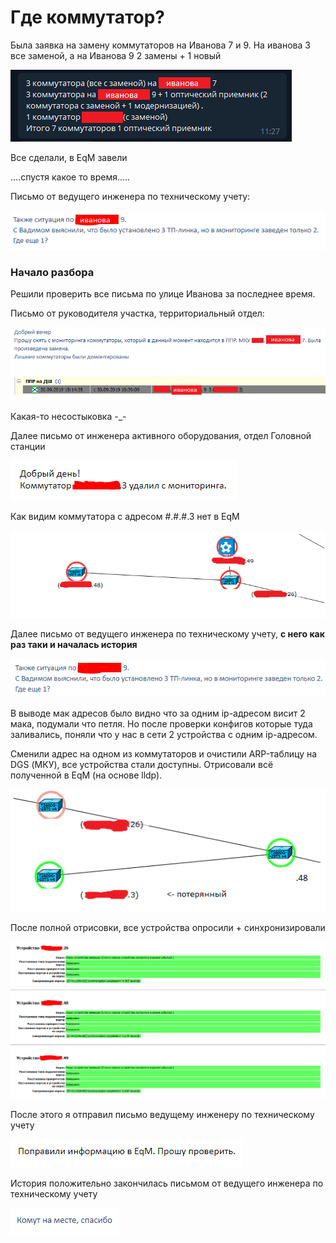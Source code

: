 # Где коммутатор?

Была заявка на замену коммутаторов на Иванова 7 и 9. На иванова 3 все заменой, а на Иванова 9 2 замены + 1 новый

![](../../.gitbook/assets/image%20%2829%29.png)

Все сделали, в EqM завели

....спустя какое то время.....

Письмо от ведущего инженера по техническому учету:

![](../../.gitbook/assets/image%20%2872%29.png)

### Начало разбора

Решили проверить все письма по улице Иванова за последнее время.

Письмо от руководителя участка, территориальный отдел:

![](../../.gitbook/assets/image%20%2877%29.png)

Какая-то несостыковка -\_-

Далее письмо от инженера активного оборудования, отдел Головной станции

![](../../.gitbook/assets/image%20%283%29.png)

Как видим коммутатора с адресом \#.\#.\#.3 нет в EqM

![](../../.gitbook/assets/image%20%2876%29.png)

Далее письмо от ведущего инженера по техническому учету, **с него как раз таки и началась история**

![](../../.gitbook/assets/image%20%2835%29.png)

В выводе мак адресов было видно что за одним ip-адресом висит 2 мака, подумали что петля. Но после проверки конфигов которые туда заливались, поняли что у нас в сети 2 устройства с одним ip-адресом. 

Сменили адрес на одном из коммутаторов и очистили ARP-таблицу на DGS \(МКУ\), все устройства стали доступны. Отрисовали всё полученной в EqM \(на основе lldp\).

![](../../.gitbook/assets/image%20%2814%29.png)

После полной отрисовки, все устройства опросили + синхронизировали

![](../../.gitbook/assets/image%20%2845%29.png)

После этого я отправил письмо ведущему инженеру по техническому учету

![](../../.gitbook/assets/image%20%2847%29.png)

История положительно закончилась письмом от ведущего инженера по техническому учету

![](../../.gitbook/assets/image%20%2853%29.png)

